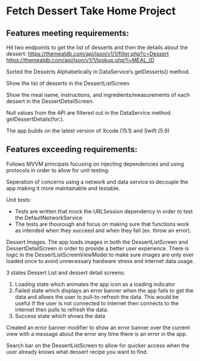 # Fetch Dessert Take Home Project

## Features meeting requirements:

Hit two endpoints to get the list of desserts and then the details about the dessert:
https://themealdb.com/api/json/v1/1/filter.php?c=Dessert
https://themealdb.com/api/json/v1/1/lookup.php?i=MEAL_ID

Sorted the Desserts Alphabetically in DataService’s getDesserts() method.

Show the list of desserts in the DessertListScreen

Show the meal name, instructions, and ingredients/measurements of each dessert in the DessertDetailScreen.

Null values from the API are filtered out in the DataService method getDessertDetails(for:).

The app builds on the latest version of Xcode (15.1) and Swift (5.9)

## Features exceeding requirements:

Follows MVVM principals focusing on injecting dependencies and using protocols in order to allow for unit testing.

Seperation of concerns using a network and data service to decouple the app making it more maintainable and testable.

Unit tests:
- Tests are written that mock the URLSession dependency in order to test the DefaultNetworkService.
- The tests are thourough and focus on making sure that functions work as intended when they succeed and when they fail (ex. throw an error).

Dessert Images. The app loads images in both the DessertListScreen and DessertDetailScreen in order to provide a better user experience. There is logic in the DessertListScreenViewModel to make sure images are only ever loaded once to avoid unnecessary hardware stress and internet data usage.

3 states Dessert List and dessert detail screens:
1. Loading state which animates the app icon as a loading indicator
2. Failed state which displays an error banner when the app fails to get the data and allows the user to pull-to-refresh the data. This would be useful if the user is not connected to internet then connects to the internet then pulls to refresh the data.
3. Success state which shows the data

Created an error banner modifier to show an error banner over the current view with a message about the error any time there is an error in the app.

Search bar on the DessertListScreen to allow for quicker access when the user already knows what dessert recipe you want to find.
